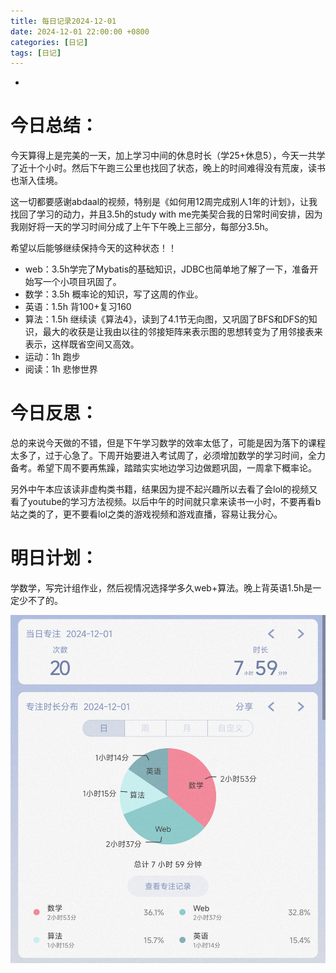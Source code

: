 ```yaml
---
title: 每日记录2024-12-01
date: 2024-12-01 22:00:00 +0800
categories: [日记]
tags: [日记]
---
```


-

# 今日总结：

今天算得上是完美的一天，加上学习中间的休息时长（学25+休息5），今天一共学了近十个小时。然后下午跑三公里也找回了状态，晚上的时间难得没有荒废，读书也渐入佳境。

这一切都要感谢abdaal的视频，特别是《如何用12周完成别人1年的计划》，让我找回了学习的动力，并且3.5h的study with me完美契合我的日常时间安排，因为我刚好将一天的学习时间分成了上午下午晚上三部分，每部分3.5h。

希望以后能够继续保持今天的这种状态！！

- web：3.5h学完了Mybatis的基础知识，JDBC也简单地了解了一下，准备开始写一个小项目巩固了。
- 数学：3.5h 概率论的知识，写了这周的作业。
- 英语：1.5h 背100+复习160
- 算法：1.5h 继续读《算法4》，读到了4.1节无向图，又巩固了BFS和DFS的知识，最大的收获是让我由以往的邻接矩阵来表示图的思想转变为了用邻接表来表示，这样既省空间又高效。
- 运动：1h 跑步
- 阅读：1h 悲惨世界

# 今日反思：

总的来说今天做的不错，但是下午学习数学的效率太低了，可能是因为落下的课程太多了，过于心急了。下周开始要进入考试周了，必须增加数学的学习时间，全力备考。希望下周不要再焦躁，踏踏实实地边学习边做题巩固，一周拿下概率论。

另外中午本应该读非虚构类书籍，结果因为提不起兴趣所以去看了会lol的视频又看了youtube的学习方法视频。以后中午的时间就只拿来读书一小时，不要再看b站之类的了，更不要看lol之类的游戏视频和游戏直播，容易让我分心。

# 明日计划：

学数学，写完计组作业，然后视情况选择学多久web+算法。晚上背英语1.5h是一定少不了的。

![6](assets/img/DailyRecord/6.jpg)